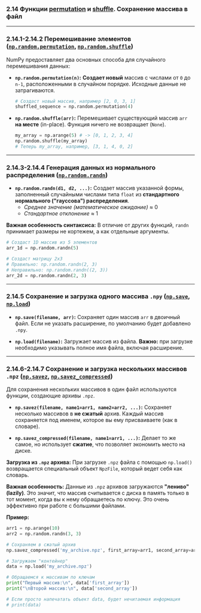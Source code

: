### 2.14 Функции [permutation](https://numpy.org/doc/stable/reference/random/generated/numpy.random.permutation.html) и [shuffle](https://numpy.org/doc/stable/reference/random/generated/numpy.random.shuffle.html). Сохранение массива в файл

---

### 2.14.1-2.14.2 Перемешивание элементов ([`np.random.permutation`](https://numpy.org/doc/stable/reference/random/generated/numpy.random.permutation.html), [`np.random.shuffle`](https://numpy.org/doc/stable/reference/random/generated/numpy.random.shuffle.html))

NumPy предоставляет два основных способа для случайного перемешивания данных:

*   **`np.random.permutation(n)`:**
    **Создает новый** массив с числами от `0` до `n-1`, расположенными в случайном порядке. Исходные данные не затрагиваются.
    ```python
    # Создаст новый массив, например [2, 0, 3, 1]
    shuffled_sequence = np.random.permutation(4) 
    ```

*   **`np.random.shuffle(arr)`:**
    Перемешивает существующий массив `arr` **на месте** (in-place). Функция ничего не возвращает (`None`).
    ```python
    my_array = np.arange(5) # -> [0, 1, 2, 3, 4]
    np.random.shuffle(my_array)
    # Теперь my_array, например, [3, 1, 4, 0, 2]
    ```

---

### 2.14.3-2.14.4 Генерация данных из нормального распределения ([`np.random.randn`](https://numpy.org/doc/stable/reference/random/generated/numpy.random.randn.html))

*   **`np.random.randn(d1, d2, ...)`:**
    Создает массив указанной формы, заполненный случайными числами типа `float` из **стандартного нормального ("гауссова") распределения**.
    *   *Среднее значение (математическое ожидание)* ≈ 0
    *   *Стандартное отклонение* ≈ 1

**Важная особенность синтаксиса:** В отличие от других функций, `randn` принимает размеры не кортежем, а как отдельные аргументы.

```python
# Создаст 1D массив из 5 элементов
arr_1d = np.random.randn(5)

# Создаст матрицу 2x3
# Правильно: np.random.randn(2, 3)
# Неправильно: np.random.randn((2, 3))
arr_2d = np.random.randn(2, 3)
```

---

### 2.14.5 Сохранение и загрузка одного массива `.npy` ([`np.save`](https://numpy.org/doc/stable/reference/generated/numpy.save.html), [`np.load`](https://numpy.org/doc/stable/reference/generated/numpy.load.html))

*   **`np.save(filename, arr)`:**
    Сохраняет один массив `arr` в двоичный файл. Если не указать расширение, по умолчанию будет добавлено `.npy`.

*   **`np.load(filename)`:**
    Загружает массив из файла. **Важно:** при загрузке необходимо указывать полное имя файла, включая расширение.

---

### 2.14.6-2.14.7 Сохранение и загрузка нескольких массивов `.npz` ([`np.savez`](https://numpy.org/doc/stable/reference/generated/numpy.savez.html), [`np.savez_compressed`](https://numpy.org/doc/stable/reference/generated/numpy.savez_compressed.html))

Для сохранения нескольких массивов в один файл используются функции, создающие архивы `.npz`.

*   **`np.savez(filename, name1=arr1, name2=arr2, ...)`:**
    Сохраняет несколько массивов в **не сжатый** архив. Каждый массив сохраняется под именем, которое вы ему присваиваете (как в словаре).

*   **`np.savez_compressed(filename, name1=arr1, ...)`:**
    Делает то же самое, но использует **сжатие**, что позволяет экономить место на диске.

**Загрузка из `.npz` архива:**
При загрузке `.npz` файла с помощью `np.load()` возвращается специальный объект `NpzFile`, который ведет себя как словарь.

**Важная особенность:** Данные из `.npz` архивов загружаются **"лениво" (lazily)**. Это значит, что массив считывается с диска в память только в тот момент, когда вы к нему обращаетесь по ключу. Это очень эффективно при работе с большими файлами.

**Пример:**
```python
arr1 = np.arange(10)
arr2 = np.random.randn(3, 3)

# Сохраняем в сжатый архив
np.savez_compressed('my_archive.npz', first_array=arr1, second_array=arr2)

# Загружаем "контейнер"
data = np.load('my_archive.npz')

# Обращаемся к массивам по ключам
print("Первый массив:\n", data['first_array'])
print("\nВторой массив:\n", data['second_array'])

# Если просто напечатать объект data, будет нечитаемая информация
# print(data) 
```

